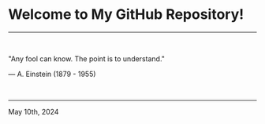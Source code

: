 # Welcome to My GitHub Repository!

---

<br>

"Any fool can know. The point is to understand.\"

―  A. Einstein (1879 - 1955)
 
</br>

---
May 10th, 2024

